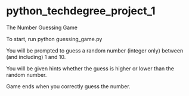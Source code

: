 # python_techdegree_project_1
 The Number Guessing Game


To start, run python guessing_game.py

You will be prompted to guess a random number (integer only) between (and including) 1 and 10.

You will be given hints whether the guess is higher or lower than the random number.

Game ends when you correctly guess the number.
